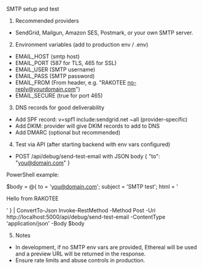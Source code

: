 SMTP setup and test

1) Recommended providers
- SendGrid, Mailgun, Amazon SES, Postmark, or your own SMTP server.

2) Environment variables (add to production env / .env)
- EMAIL_HOST (smtp host)
- EMAIL_PORT (587 for TLS, 465 for SSL)
- EMAIL_USER (SMTP username)
- EMAIL_PASS (SMTP password)
- EMAIL_FROM (From header, e.g. "RAKOTEE <no-reply@yourdomain.com>")
- EMAIL_SECURE (true for port 465)

3) DNS records for good deliverability
- Add SPF record: v=spf1 include:sendgrid.net ~all (provider-specific)
- Add DKIM: provider will give DKIM records to add to DNS
- Add DMARC (optional but recommended)

4) Test via API (after starting backend with env vars configured)
- POST /api/debug/send-test-email with JSON body { "to": "you@domain.com" }

PowerShell example:

$body = @{ to = 'you@domain.com'; subject = 'SMTP test'; html = '<p>Hello from RAKOTEE</p>' } | ConvertTo-Json
Invoke-RestMethod -Method Post -Uri http://localhost:5000/api/debug/send-test-email -ContentType 'application/json' -Body $body

5) Notes
- In development, if no SMTP env vars are provided, Ethereal will be used and a preview URL will be returned in the response.
- Ensure rate limits and abuse controls in production.
